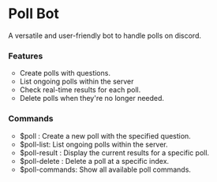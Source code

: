 # Poll Bot
A versatile and user-friendly bot to handle polls on discord.

<h3>Features</h3>
<ul style="list-style-type: circle;">
<li>Create polls with questions.</li>
  <li>List ongoing polls within the server</li>
  <li>Check real-time results for each poll.</li>
  <li>Delete polls when they're no longer needed.</li>
</ul>
  
<h3>Commands</h3>
<ul style="list-style-type: circle;">

<li>$poll <question>: Create a new poll with the specified question.</li>
<li>$poll-list: List ongoing polls within the server.</li>
<li>$poll-result <index>: Display the current results for a specific poll.</li>
<li>$poll-delete <index>: Delete a poll at a specific index.</li>
<li>$poll-commands: Show all available poll commands.</li>
</ul>
